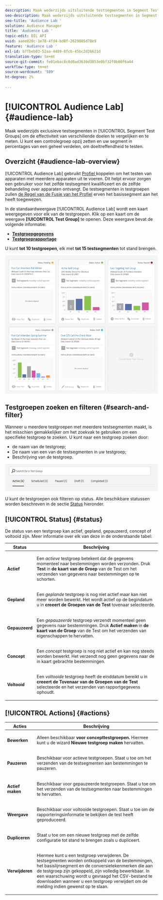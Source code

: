 ```yaml
---
description: Maak wederzijds uitsluitende testsegmenten in Segment Test Group om de effectiviteit van verschillende doelen te vergelijken en te meten. U kunt een controlegroep opzij zetten en uw segment in percentages van een geheel verdelen, om doeltreffendheid te testen.
seo-description: Maak wederzijds uitsluitende testsegmenten in Segment Test Group om de effectiviteit van verschillende doelen te vergelijken en te meten. U kunt een controlegroep opzij zetten en uw segment in percentages van een geheel verdelen, om doeltreffendheid te testen.
seo-title: 'Audience Lab '
solution: Audience Manager
title: 'Audience Lab '
topic-edit: DIL API
uuid: aaee820c-1e78-4fd4-bd8f-2629085d78e9
feature: 'Audience Lab '
exl-id: b7fbeb03-52aa-4489-8fcb-45bc2d26621d
translation-type: tm+mt
source-git-commit: fe01ebac8c0d0ad3630d3853e0bf32f0b00f6a44
workflow-type: tm+mt
source-wordcount: '589'
ht-degree: 2%

---
```


# [!UICONTROL Audience Lab] {#audience-lab}

Maak wederzijds exclusieve testsegmenten in [!UICONTROL Segment Test Groups] om de effectiviteit van verschillende doelen te vergelijken en te meten. U kunt een controlegroep opzij zetten en uw segment in percentages van een geheel verdelen, om doeltreffendheid te testen.

## Overzicht {#audience-lab-overview}

[!UICONTROL Audience Lab] gebruikt  [Profiel ](../../features/profile-merge-rules/merge-rules-overview.md) koppelen om het testen van apparaten met meerdere apparaten uit te voeren. Dit helpt ervoor zorgen een gebruiker voor het zelfde testsegment kwalificeert en de zelfde behandeling over apparaten ontvangt. De testsegmenten in testgroepen zullen [de Regel van de Fusie van het Profiel](../../features/profile-merge-rules/merge-rules-dashboard.md) erven het basissegment aan het heeft toegewezen.

In de standaardweergave [!UICONTROL Audience Lab] wordt een kaart weergegeven voor elk van de testgroepen. Klik op een kaart om de weergave **[!UICONTROL Test Group]** te openen. Deze weergave bevat de volgende informatie:

* **[Testgroepgegevens](../../features/audience-lab/audience-lab-information-view.md)**
* **[Testgroeprapportage](../../features/audience-lab/audience-lab-reporting-view.md)**

U kunt **tot 10 testgroepen**, elk met **tot 15 testsegmenten** tot stand brengen.

![](assets/test-groups-view.PNG)

## Testgroepen zoeken en filteren {#search-and-filter}

Wanneer u meerdere testgroepen met meerdere testsegmenten maakt, is het misschien gemakkelijker om het zoekvak te gebruiken om een specifieke testgroep te zoeken. U kunt naar een testgroep zoeken door:

* de naam van de testgroep;
* De naam van een van de testsegmenten in uw testgroep;
* Beschrijving van de testgroep.

![](assets/search_and_filter_audience_lab.png)

U kunt de testgroepen ook filteren op status. Alle beschikbare statussen worden beschreven in de sectie [Status](../../features/audience-lab/audience-lab.md#status) hieronder.

## [!UICONTROL Status] {#status}

De status van een testgroep kan actief, gepland, gepauzeerd, concept of voltooid zijn. Meer informatie over elk van deze in de onderstaande tabel:

<table id="table_7A0388BA02E045AC971C06A22DAC2C63"> 
 <thead> 
  <tr> 
   <th colname="col1" class="entry"> Status </th> 
   <th colname="col2" class="entry"> Beschrijving </th> 
  </tr> 
 </thead>
 <tbody> 
  <tr> 
   <td colname="col1"> <p> <b><span class="uicontrol"> Actief  </span></b> </p> </td> 
   <td colname="col2"> <p>Een <i>actieve</i> testgroep betekent dat de gegevens momenteel naar bestemmingen worden verzonden. Druk <b><span class="uicontrol"> Test </span></b> in <b><span class="uicontrol"> de kaart van de Groep </span></b> van de Test om het verzenden van gegevens naar bestemmingen op te schorten. </p> </td> 
  </tr> 
  <tr> 
   <td colname="col1"> <p> <b><span class="uicontrol"> Gepland  </span></b> </p> </td> 
   <td colname="col2"> <p>Een <i>geplande</i> testgroep is nog niet actief maar kan niet meer worden bewerkt. Het wordt actief op de begindatum u in <b>creeert de Groepen van de Test </b> tovenaar selecteerde. </p> </td> 
  </tr> 
  <tr> 
   <td colname="col1"> <p> <b><span class="uicontrol"> Gepauzeerd  </span></b> </p> </td> 
   <td colname="col2"> <p>Een <i>gepauzeerde</i> testgroep verzendt momenteel geen gegevens naar bestemmingen. Druk <b><span class="uicontrol"> Actief maken </span></b> in <b><span class="uicontrol"> de kaart van de Groep </span></b> van de Test om het verzenden van eigenschappen te hervatten. </p> </td> 
  </tr> 
  <tr> 
   <td colname="col1"> <p> <b><span class="uicontrol"> Concept  </span></b> </p> </td> 
   <td colname="col2"> <p>Een <i>concept</i> testgroep is nog niet actief en kan nog steeds worden bewerkt. Het verzendt nog geen gegevens naar de in kaart gebrachte bestemmingen. </p> </td> 
  </tr> 
  <tr> 
   <td colname="col1"> <p> <b><span class="uicontrol"> Voltooid  </span></b> </p> </td> 
   <td colname="col2"> <p>Een <i>voltooide </i> testgroep heeft de einddatum bereikt u in <b><span class="uicontrol"> creeert de Tovenaar van de Groepen van de Test </span></b> selecteerde en het verzenden van rapportgegevens ophoudt. </p> </td>
  </tr>
 </tbody>
</table>

## [!UICONTROL Actions] {#actions}

<table id="table_481A411E2D2F4FE891595D00E775CF60"> 
 <thead> 
  <tr> 
   <th colname="col1" class="entry"> Acties </th> 
   <th colname="col2" class="entry"> Beschrijving </th>
  </tr>
 </thead>
 <tbody> 
  <tr> 
   <td colname="col1"> <p> <b><span class="uicontrol"> Bewerken  </span></b> </p> </td>
   <td colname="col2"> <p>Alleen beschikbaar <b>voor concepttestgroepen. </b> Hiermee kunt u de wizard <b><span class="uicontrol"> Nieuwe testgroep maken </span></b> hervatten. </p> </td>
  </tr>
  <tr> 
   <td colname="col1"> <p> <b><span class="uicontrol"> Pauzeren  </span></b> </p> </td>
   <td colname="col2"> <p>Beschikbaar voor actieve testgroepen. Staat u toe om het verzenden van de testsegmenten aan bestemmingen te pauzeren. </p> </td>
  </tr>
  <tr> 
   <td colname="col1"> <p> <b><span class="uicontrol"> Actief maken  </span></b> </p> </td>
   <td colname="col2"> <p>Beschikbaar voor gepauzeerde testgroepen. Staat u toe om het verzenden van de testsegmenten naar bestemmingen te hervatten. </p> </td>
  </tr>
  <tr> 
   <td colname="col1"> <p> <b><span class="uicontrol"> Weergave  </span></b> </p> </td>
   <td colname="col2"> <p>Beschikbaar voor voltooide testgroepen. Staat u toe om de rapporteringsinformatie te bekijken de test heeft geproduceerd. </p> </td>
  </tr>
  <tr> 
   <td colname="col1"> <p> <b><span class="uicontrol"> Dupliceren  </span></b> </p> </td>
   <td colname="col2"> <p>Staat u toe om een nieuwe testgroep met de zelfde configuratie tot stand te brengen zoals u dupliceert. </p> </td>
  </tr>
  <tr> 
   <td colname="col1"> <p> <b><span class="uicontrol"> Verwijderen  </span></b> </p> </td>
   <td colname="col2"> <p>Hiermee kunt u een testgroep verwijderen. De testsegmenten worden ontkoppeld van de bestemmingen, het basislijnsegment en de conversietekenmerken die aan de testgroep zijn gekoppeld, zijn volledig bewerkbaar. In een waarschuwing wordt u gevraagd het CSV-bestand te downloaden wanneer u een testgroep verwijdert om de melding indien gewenst op te slaan. </p> </td>
  </tr>
 </tbody>
</table>
